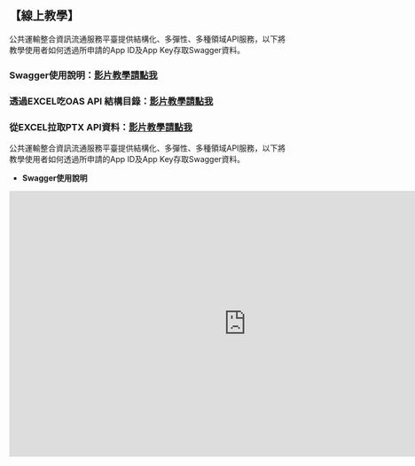 ## 【線上教學】

公共運輸整合資訊流通服務平臺提供結構化、多彈性、多種領域API服務，以下將教學使用者如何透過所申請的App ID及App Key存取Swagger資料。

### Swagger使用說明：[影片教學請點我](https://youtu.be/hDTEJAxW0Rs)

### 透過EXCEL吃OAS API 結構目錄：[影片教學請點我](https://goo.gl/yYoYmm)

### 從EXCEL拉取PTX API資料：[影片教學請點我](https://goo.gl/J6EV52)



公共運輸整合資訊流通服務平臺提供結構化、多彈性、多種領域API服務，以下將教學使用者如何透過所申請的App ID及App Key存取Swagger資料。

- **Swagger使用說明**

<iframe width="854" height="480" src="https://www.youtube.com/embed/hDTEJAxW0Rs" frameborder="0" gesture="media" allowfullscreen></iframe>

